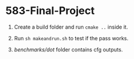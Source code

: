 # 583-Final-Project

1. Create a build folder and run `cmake ..` inside it.

2. Run `sh makeandrun.sh` to test if the pass works.

3. *benchmarks/dot* folder contains cfg outputs.

